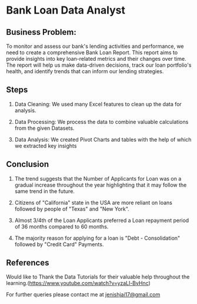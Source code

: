 # Bank Loan Data Analyst

## Business Problem: 
To monitor and assess our bank's lending activities and performance, we need to create a comprehensive Bank Loan Report. This report aims to provide insights into key loan-related metrics and their changes over time. The report will help us make data-driven decisions, track our loan portfolio's health, and identify trends that can inform our lending strategies.


## Steps

1. Data Cleaning: We used many Excel features to clean up the data for analysis.

2. Data Processing: We process the data to combine valuable calculations from the given Datasets.

3. Data Analysis: We created Pivot Charts and tables with the help of which we extracted key insights

## Conclusion

1. The trend suggests that the Number of Applicants for Loan was on a gradual increase throughout the year highlighting that it may follow the same trend in the future.

2. Citizens of "California" state in the USA are more reliant on loans followed by people of "Texas" and "New York".

3. Almost 3/4th of the Loan Applicants preferred a Loan repayment period of 36 months compared to 60 months.

4. The majority reason for applying for a loan is "Debt - Consolidation" followed by "Credit Card" Payments.

## References

Would like to Thank the Data Tutorials for their valuable help throughout the learning.(https://www.youtube.com/watch?v=yzaLl-BvHnc)

For further queries please contact me at jenishjai17@gmail.com
